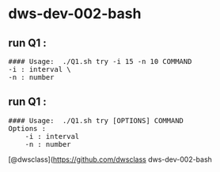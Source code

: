 # dws-dev-002-bash

## run Q1 : 
<pre>
#### Usage:  ./Q1.sh try -i 15 -n 10 COMMAND
-i : interval \
-n : number
</pre>
## run Q1 : 
<pre>
#### Usage:  ./Q1.sh try [OPTIONS] COMMAND
Options :
    -i : interval
    -n : number
</pre>
[@dwsclass](https://github.com/dwsclass dws-dev-002-bash